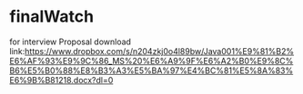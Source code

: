 # finalWatch
for interview
Proposal download link:https://www.dropbox.com/s/n204zkj0o4l89bw/Java001%E9%81%B2%E6%AF%93%E9%9C%86_MS%20%E6%A9%9F%E6%A2%B0%E9%8C%B6%E5%B0%88%E8%B3%A3%E5%BA%97%E4%BC%81%E5%8A%83%E6%9B%B81218.docx?dl=0
